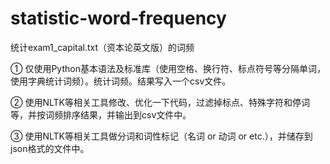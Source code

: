 # statistic-word-frequency

统计exam1_capital.txt（资本论英文版）的词频

①	仅使用Python基本语法及标准库（使用空格、换行符、标点符号等分隔单词，使用字典统计词频）。统计词频。结果写入一个csv文件。

②	使用NLTK等相关工具修改、优化一下代码，过滤掉标点、特殊字符和停词等，并按词频排序结果，并输出到csv文件中。

③	使用NLTK等相关工具做分词和词性标记（名词 or 动词 or etc.），并储存到json格式的文件中。

